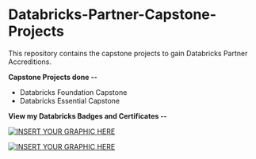 # Databricks-Partner-Capstone-Projects

This repository contains the capstone projects to gain Databricks Partner Accreditions.


**Capstone Projects done --**

- Databricks Foundation Capstone
- Databricks Essential Capstone



**View my Databricks Badges and Certificates --**



[![INSERT YOUR GRAPHIC HERE](https://api.accredible.com/v1/frontend/credential_website_embed_image/badge/47918741)]()

[![INSERT YOUR GRAPHIC HERE](https://api.accredible.com/v1/frontend/credential_website_embed_image/certificate/47918741)]()

  
